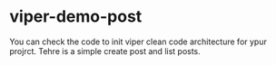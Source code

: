 # viper-demo-post

You can check the code to init viper clean code architecture for ypur projrct. Tehre is a simple create post and list posts.
